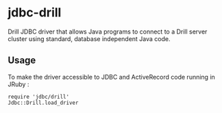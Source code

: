 # jdbc-drill

Drill JDBC driver that allows Java programs to connect to a Drill server cluster using standard, database independent Java code.

## Usage

To make the driver accessible to JDBC and ActiveRecord code running in
JRuby :

    require 'jdbc/drill'
    Jdbc::Drill.load_driver
